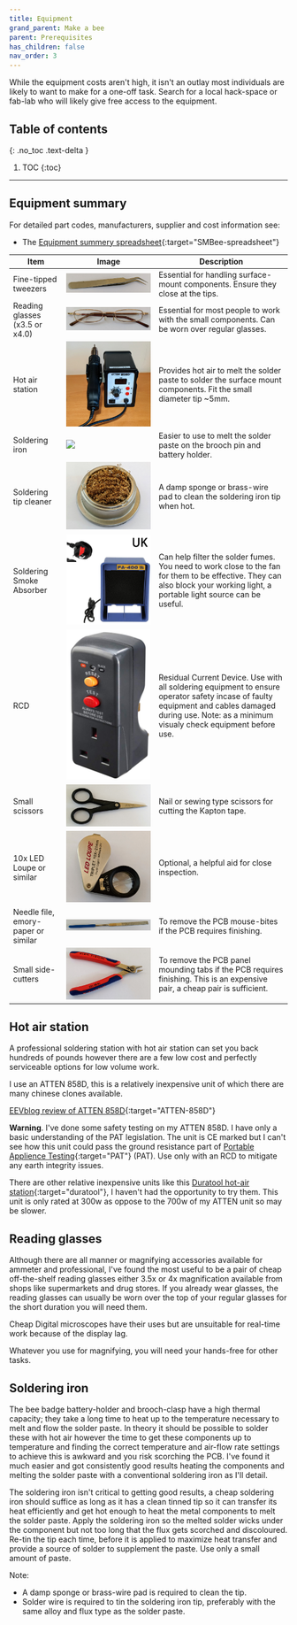 ```yaml
---
title: Equipment
grand_parent: Make a bee
parent: Prerequisites
has_children: false
nav_order: 3
---
```


While the equipment costs aren't high, it isn't an outlay most individuals are likely to want to make for a one-off task. Search for a local hack-space or fab-lab who will likely give free access to the equipment.

## Table of contents
{: .no_toc .text-delta }

1. TOC
{:toc}
---

## Equipment summary

For detailed part codes, manufacturers, supplier and cost information see:
* The [Equipment summery spreadsheet]{:target="SMBee-spreadsheet"}

| Item | Image | Description
-|-|-
Fine-tipped tweezers | ![](assets/tweezers.jpg) | Essential for handling surface-mount components. Ensure they close at the tips.
Reading glasses (x3.5 or x4.0) | ![](assets/reading-glasses.jpg) | Essential for most people to work with the small components. Can be worn over regular glasses.
Hot air station | ![](assets/atten858d.jpg) | Provides hot air to melt the solder paste to solder the surface mount components. Fit the small diameter tip ~5mm.
Soldering iron | ![](assets/) | Easier to use to melt the solder paste on the brooch pin and battery holder.
Soldering tip cleaner | ![](assets/tip-cleaner-brass.jpg) | A damp sponge or brass-wire pad to clean the soldering iron tip when hot.
Soldering Smoke Absorber | ![](assets/Hakko_FA-400.png) | Can help filter the solder fumes. You need to work close to the fan for them to be effective. They can also block your working light, a portable light source can be useful.
RCD | ![](assets/rcd-masterplug.png) | Residual Current Device. Use with all soldering equipment to ensure operator safety incase of faulty equipment and cables damaged during use. Note: as a minimum visualy check equipment before use.
Small scissors | ![](assets/small-scissors.jpg) | Nail or sewing type scissors for cutting the Kapton tape.
10x LED Loupe or similar | ![](assets/10x-loupe.jpg) | Optional, a helpful aid for close inspection.
Needle file, emory-paper or similar | ![](assets/needle-file.jpg) | To remove the PCB mouse-bites if the PCB requires finishing.
Small side-cutters | ![](assets/side-cutters.jpg) | To remove the PCB panel mounding tabs  if the PCB requires finishing. This is an expensive pair, a cheap pair is sufficient.

## Hot air station

A professional soldering station with hot air station can set you back hundreds of pounds however there are a few low cost and perfectly serviceable options for low volume work.

I use an ATTEN 858D, this is a relatively inexpensive unit of which there are many chinese clones available.

[EEVblog review of ATTEN 858D]{:target="ATTEN-858D"}

**Warning**. I've done some safety testing on my ATTEN 858D. I have only a basic understanding of the PAT legislation. The unit is CE marked but I can't see how this unit could pass the ground resistance part of [Portable Applience Testing]{:target="PAT"} (PAT). Use only with an RCD to mitigate any earth integrity issues.

There are other relative inexpensive units like this [Duratool hot-air station](https://cpc.farnell.com/duratool/d03167/hot-air-smd-rework-station/dp/SD02123){:target="duratool"}, I haven't had the opportunity to try them. This unit is only rated at 300w as oppose to the 700w of my ATTEN unit so may be slower.

<!--
### Butain powered hot air guns

Some gas soldering irons have a catalyzing nozzle attachment as an alternative to the soldering bit. I have not tried to
use these for surface mount soldering however it may be possible to use one using the distance from the component to
adjust the temperature. Experimentation required.
-->

## Reading glasses

Although there are all manner or magnifying accessories available for ammeter and professional, I've found the most useful to be a pair of cheap off-the-shelf reading glasses either 3.5x or 4x magnification available from shops like supermarkets and drug stores. If you already wear glasses, the reading glasses can usually be worn over the top of your regular glasses for the short duration you will need them.

Cheap Digital microscopes have their uses but are unsuitable for real-time work because of the display lag.

Whatever you use for magnifying, you will need your hands-free for other tasks.

## Soldering iron

The bee badge battery-holder and brooch-clasp have a high thermal capacity; they take a long time to heat up to the temperature necessary to melt and flow the solder paste. In theory it should be possible to solder these with hot air however the time to get these components up to temperature and finding the correct temperature and air-flow rate settings to achieve this is awkward and you risk scorching the PCB. I've found it much easier and got consistently good results heating the components and melting the solder paste with a conventional soldering iron as I'll detail.

The soldering iron isn't critical to getting good results, a cheap soldering iron should suffice as long as it has a clean tinned tip so it can transfer its heat efficiently and get hot enough to heat the metal components to melt the solder paste. Apply the soldering iron so the melted solder wicks under the component but not too long that the flux gets scorched and discoloured.  Re-tin the tip each time, before it is applied to maximize heat transfer and provide a source of solder to supplement the paste. Use only a small amount of paste.

Note:
* A damp sponge or brass-wire pad is required to clean the tip.
* Solder wire is required to tin the soldering iron tip, preferably with the same alloy and flux type as the solder paste.

[Equipment summery spreadsheet]: https://docs.google.com/spreadsheets/d/1pC-4M-7qa12mT0QL2S9FdDb4QyRmq4kYofQHElQal1s/edit#gid=802410893
[EEVblog review of ATTEN 858D]: https://www.youtube.com/watch?v=vva2t21sOAs
[Portable Applience Testing]: http://www.hse.gov.uk/electricity/faq-portable-appliance-testing.htm

